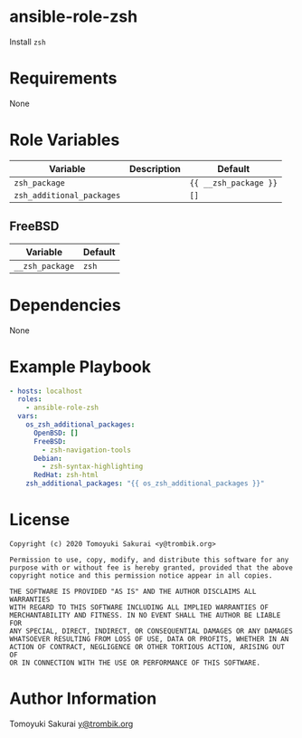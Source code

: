 # ansible-role-zsh

Install `zsh`

# Requirements

None

# Role Variables

| Variable | Description | Default |
|----------|-------------|---------|
| `zsh_package` | | `{{ __zsh_package }}` |
| `zsh_additional_packages` | | `[]` |

## FreeBSD

| Variable | Default |
|----------|---------|
| `__zsh_package` | `zsh` |

# Dependencies

None

# Example Playbook

```yaml
- hosts: localhost
  roles:
    - ansible-role-zsh
  vars:
    os_zsh_additional_packages:
      OpenBSD: []
      FreeBSD:
        - zsh-navigation-tools
      Debian:
        - zsh-syntax-highlighting
      RedHat: zsh-html
    zsh_additional_packages: "{{ os_zsh_additional_packages }}"
```

# License

```
Copyright (c) 2020 Tomoyuki Sakurai <y@trombik.org>

Permission to use, copy, modify, and distribute this software for any
purpose with or without fee is hereby granted, provided that the above
copyright notice and this permission notice appear in all copies.

THE SOFTWARE IS PROVIDED "AS IS" AND THE AUTHOR DISCLAIMS ALL WARRANTIES
WITH REGARD TO THIS SOFTWARE INCLUDING ALL IMPLIED WARRANTIES OF
MERCHANTABILITY AND FITNESS. IN NO EVENT SHALL THE AUTHOR BE LIABLE FOR
ANY SPECIAL, DIRECT, INDIRECT, OR CONSEQUENTIAL DAMAGES OR ANY DAMAGES
WHATSOEVER RESULTING FROM LOSS OF USE, DATA OR PROFITS, WHETHER IN AN
ACTION OF CONTRACT, NEGLIGENCE OR OTHER TORTIOUS ACTION, ARISING OUT OF
OR IN CONNECTION WITH THE USE OR PERFORMANCE OF THIS SOFTWARE.
```

# Author Information

Tomoyuki Sakurai <y@trombik.org>
